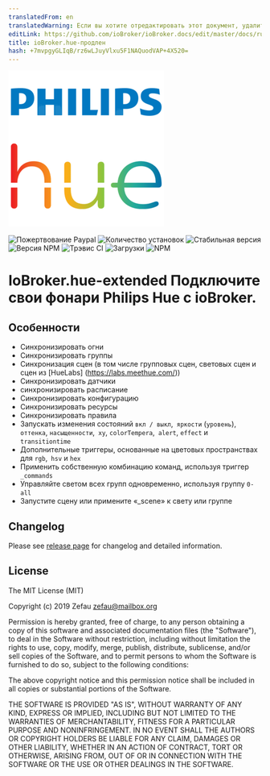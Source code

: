 ```yaml
---
translatedFrom: en
translatedWarning: Если вы хотите отредактировать этот документ, удалите поле «translationFrom», в противном случае этот документ будет снова автоматически переведен
editLink: https://github.com/ioBroker/ioBroker.docs/edit/master/docs/ru/adapterref/iobroker.hue-extended/README.md
title: ioBroker.hue-продлен
hash: +7mvpgyGLIqB/rz6wLJuyVlxu5F1NAQuodVAP+4X520=
---
```

![логотип](../../../en/adapterref/iobroker.hue-extended/admin/hue-extended.png)

![Пожертвование Paypal](https://img.shields.io/badge/paypal-donate%20|%20spenden-blue.svg)
![Количество установок](http://iobroker.live/badges/hue-extended-installed.svg)
![Стабильная версия](http://iobroker.live/badges/hue-extended-stable.svg)
![Версия NPM](http://img.shields.io/npm/v/iobroker.hue-extended.svg)
![Трэвис CI](https://travis-ci.org/Zefau/ioBroker.hue-extended.svg?branch=master)
![Загрузки](https://img.shields.io/npm/dm/iobroker.hue-extended.svg)
![NPM](https://nodei.co/npm/iobroker.hue-extended.png?downloads=true)

# IoBroker.hue-extended Подключите свои фонари Philips Hue с ioBroker.
## Особенности
- Синхронизировать огни
- Синхронизировать группы
- Синхронизация сцен (в том числе групповых сцен, световых сцен и сцен из [HueLabs] (https://labs.meethue.com/))
- Синхронизировать датчики
- синхронизировать расписание
- Синхронизировать конфигурацию
- Синхронизировать ресурсы
- Синхронизировать правила
- Запускать изменения состояний `вкл / выкл`,` яркости` (`уровень`),` оттенка`, `насыщенности`,` xy`, `colorTempera`,` alert`, `effect` и` transitiontime`
- Дополнительные триггеры, основанные на цветовых пространствах для `rgb`,` hsv` и `hex`
- Применить собственную комбинацию команд, используя триггер `_commands`
- Управляйте светом всех групп одновременно, используя группу `0-all`
- Запустите сцену или примените «_scene» к свету или группе

## Changelog

Please see [release page](https://github.com/Zefau/ioBroker.hue-extended/releases) for changelog and detailed information.

## License
The MIT License (MIT)

Copyright (c) 2019 Zefau <zefau@mailbox.org>

Permission is hereby granted, free of charge, to any person obtaining a copy
of this software and associated documentation files (the "Software"), to deal
in the Software without restriction, including without limitation the rights
to use, copy, modify, merge, publish, distribute, sublicense, and/or sell
copies of the Software, and to permit persons to whom the Software is
furnished to do so, subject to the following conditions:

The above copyright notice and this permission notice shall be included in
all copies or substantial portions of the Software.

THE SOFTWARE IS PROVIDED "AS IS", WITHOUT WARRANTY OF ANY KIND, EXPRESS OR
IMPLIED, INCLUDING BUT NOT LIMITED TO THE WARRANTIES OF MERCHANTABILITY,
FITNESS FOR A PARTICULAR PURPOSE AND NONINFRINGEMENT. IN NO EVENT SHALL THE
AUTHORS OR COPYRIGHT HOLDERS BE LIABLE FOR ANY CLAIM, DAMAGES OR OTHER
LIABILITY, WHETHER IN AN ACTION OF CONTRACT, TORT OR OTHERWISE, ARISING FROM,
OUT OF OR IN CONNECTION WITH THE SOFTWARE OR THE USE OR OTHER DEALINGS IN
THE SOFTWARE.